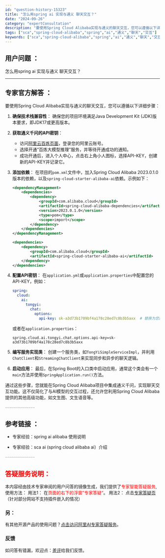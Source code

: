 ```yaml
---
id: "question-history-15323"
title: "怎么用spring ai 实现与通义 聊天交互？"
date: "2024-09-26"
category: "expertConsultation"
description: "要使用Spring Cloud Alibaba实现与通义的聊天交互，您可以遵循以下详细步骤：1. **确保技术栈兼容性**：   确保您的项目环境满足Java Development Kit (JDK)版本要求，即JDK17或更高版本。2. **获取通义千问的API密钥**：   - 访问[阿里云百"
tags: ["sca","spring-cloud-alibaba","spring","ai","通义","聊天","交互"]
keywords: ["sca","spring-cloud-alibaba","spring","ai","通义","聊天","交互"]
---
```


## 用户问题 ： 
 怎么用spring ai 实现与通义 聊天交互？  

---------------
## 专家官方解答 ：

要使用Spring Cloud Alibaba实现与通义的聊天交互，您可以遵循以下详细步骤：

1. **确保技术栈兼容性**：
   确保您的项目环境满足Java Development Kit (JDK)版本要求，即JDK17或更高版本。

2. **获取通义千问的API密钥**：
   - 访问[阿里云百炼页面](https://www.aliyun.com/product/bailian)，登录您的阿里云账号。
   - 选择开通“百炼大模型推理”服务，并等待开通成功的通知。
   - 成功开通后，进入个人中心，点击右上角小人图标，选择API-KEY，创建新的API-KEY并记录它。

3. **添加依赖**：
   在项目的`pom.xml`文件中，加入Spring Cloud Alibaba 2023.0.1.0版本的依赖，以及`spring-cloud-starter-alibaba-ai`依赖。示例如下：
   ```xml
   <dependencyManagement>
       <dependencies>
           <dependency>
               <groupId>com.alibaba.cloud</groupId>
               <artifactId>spring-cloud-alibaba-dependencies</artifactId>
               <version>2023.0.1.0</version>
               <type>pom</type>
               <scope>import</scope>
           </dependency>
       </dependencies>
   </dependencyManagement>

   <dependencies>
       <dependency>
           <groupId>com.alibaba.cloud</groupId>
           <artifactId>spring-cloud-starter-alibaba-ai</artifactId>
       </dependency>
   </dependencies>
   ```

4. **配置API密钥**：
   在`application.yml`或`application.properties`中配置您的API-KEY，例如：
   ```yaml
   spring:
     cloud:
       ai:
         tongyi:
           chat:
             options:
               api-key: sk-a3d73b1709bf4a178c28ed7c8b3b5axx  # 替换为您的实际API-KEY
   ```
   或者在`application.properties`：
   ```properties
   spring.cloud.ai.tongyi.chat.options.api-key=sk-a3d73b1709bf4a178c28ed7c8b3b5axx
   ```

5. **编写服务实现类**：
   创建一个服务类，如`TongYiSimpleServiceImpl`，并利用`ChatClient`和`StreamingChatClient`来实现同步和异步的聊天逻辑。

6. **启动应用**：
   最后，在Spring Boot的入口类中启动应用，通常这个类会有一个`main`方法并使用`SpringApplication.run()`方法。

通过这些步骤，您就能在Spring Cloud Alibaba项目中集成通义千问，实现聊天交互功能。这不仅简化了与AI模型的交互过程，还允许您利用Spring Cloud Alibaba提供的其他高级功能，如文生图、文生语音等。


<font color="#949494">---------------</font> 


## 参考链接 ：

* 专家经验：spring ai alibaba 使用说明 
 
 * 专家经验：sca ai (spring cloud alibaba ai）介绍 


 <font color="#949494">---------------</font> 
 


## <font color="#FF0000">答疑服务说明：</font> 

本内容经由技术专家审阅的用户问答的镜像生成，我们提供了<font color="#FF0000">专家智能答疑服务</font>,使用方法：
用法1： 在<font color="#FF0000">页面的右下的浮窗”专家答疑“</font>。
用法2： 点击[专家答疑页](https://answer.opensource.alibaba.com/docs/intro)（针对部分网站不支持插件嵌入的情况）
### 另：


有其他开源产品的使用问题？[点击访问阿里AI专家答疑服务](https://answer.opensource.alibaba.com/docs/intro)。
### 反馈
如问答有错漏，欢迎点：[差评](https://ai.nacos.io/user/feedbackByEnhancerGradePOJOID?enhancerGradePOJOId=15601)给我们反馈。
